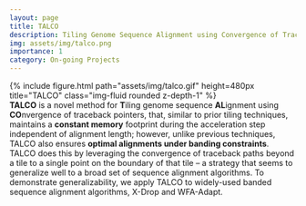 ```yaml
---
layout: page
title: TALCO
description: Tiling Genome Sequence Alignment using Convergence of Traceback Pointers
img: assets/img/talco.png
importance: 1
category: On-going Projects
---
```


<div class="row">
    <div class="col-sm-3 mt-3 mt-md-0">
        {% include figure.html path="assets/img/talco.gif" height=480px title="TALCO" class="img-fluid rounded z-depth-1" %}
    </div>
    <div class="col-sm-9 mt-3 mt-md-0">
        <b>TALCO</b> is a novel method for <b>T</b>iling genome sequence <b>AL</b>ignment using <b>CO</b>nvergence of traceback pointers, that, similar to prior tiling techniques, maintains a <b>constant memory</b> footprint during the acceleration step independent of alignment length; however, unlike previous techniques, TALCO also ensures <b>optimal alignments under banding constraints</b>. TALCO does this by leveraging the convergence of traceback paths beyond a tile to a single point on the boundary of that tile – a strategy that seems to generalize well to a broad set of sequence alignment algorithms. To demonstrate generalizability, we apply TALCO to widely-used banded sequence alignment algorithms, X-Drop and WFA-Adapt.
    </div>
</div>
